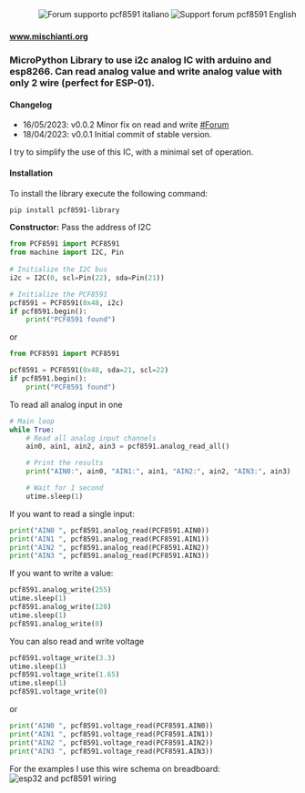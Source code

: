 <div>
<a href="https://www.mischianti.org/forums/forum/mischiantis-libraries/pcf8591-i2c-analog-expander/"><img
  src="https://github.com/xreef/LoRa_E32_Series_Library/raw/master/resources/buttonSupportForumEnglish.png" alt="Support forum pcf8591 English"
   align="right"></a>
</div>
<div>
<a href="https://www.mischianti.org/it/forums/forum/le-librerie-di-mischianti/pcf8591-expander-analogico-i2c/"><img
  src="https://github.com/xreef/LoRa_E32_Series_Library/raw/master/resources/buttonSupportForumItaliano.png" alt="Forum supporto pcf8591 italiano"
  align="right"></a>
</div>

#
#### www.mischianti.org

### MicroPython Library to use i2c analog IC with arduino and esp8266. Can read analog value and write analog value with only 2 wire (perfect for ESP-01).

#### Changelog
 - 16/05/2023: v0.0.2 Minor fix on read and write [#Forum](https://www.mischianti.org/forums/topic/micropython-i2c-pcf8591-round-value-problem-raspberry-pi-pico/)
 - 18/04/2023: v0.0.1 Initial commit of stable version.

I try to simplify the use of this IC, with a minimal set of operation.

#### Installation
To install the library execute the following command:

```bash
pip install pcf8591-library
```

**Constructor:**
Pass the address of I2C 
```python
from PCF8591 import PCF8591
from machine import I2C, Pin
    
# Initialize the I2C bus
i2c = I2C(0, scl=Pin(22), sda=Pin(21))  

# Initialize the PCF8591
pcf8591 = PCF8591(0x48, i2c)
if pcf8591.begin():
    print("PCF8591 found")

```
or
```python
from PCF8591 import PCF8591

pcf8591 = PCF8591(0x48, sda=21, scl=22)
if pcf8591.begin():
    print("PCF8591 found")

```

To read all analog input in one 
```python
# Main loop
while True:
    # Read all analog input channels
    ain0, ain1, ain2, ain3 = pcf8591.analog_read_all()

    # Print the results
    print("AIN0:", ain0, "AIN1:", ain1, "AIN2:", ain2, "AIN3:", ain3)

    # Wait for 1 second
    utime.sleep(1)
```

If you want to read a single input:
```python
print("AIN0 ", pcf8591.analog_read(PCF8591.AIN0))
print("AIN1 ", pcf8591.analog_read(PCF8591.AIN1))
print("AIN2 ", pcf8591.analog_read(PCF8591.AIN2))
print("AIN3 ", pcf8591.analog_read(PCF8591.AIN3))
```

If you want to write a value:
```python
pcf8591.analog_write(255)
utime.sleep(1)
pcf8591.analog_write(128)
utime.sleep(1)
pcf8591.analog_write(0)
```

You can also read and write voltage

```python
pcf8591.voltage_write(3.3)
utime.sleep(1)
pcf8591.voltage_write(1.65)
utime.sleep(1)
pcf8591.voltage_write(0)
```
or
```python
print("AIN0 ", pcf8591.voltage_read(PCF8591.AIN0))
print("AIN1 ", pcf8591.voltage_read(PCF8591.AIN1))
print("AIN2 ", pcf8591.voltage_read(PCF8591.AIN2))
print("AIN3 ", pcf8591.voltage_read(PCF8591.AIN3))
```


For the examples I use this wire schema on breadboard:
![esp32 and pcf8591 wiring](https://www.mischianti.org/wp-content/uploads/2023/04/esp32-pcf8591-wiring_bb.jpg)